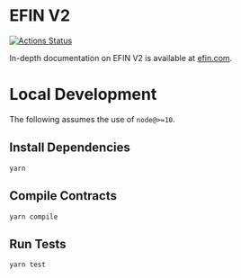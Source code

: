 # EFIN V2

[![Actions Status](https://github.com/eFIN-DEX/efin-swap-core/workflows/CI/badge.svg)](https://github.com/eFIN-DEX/efin-swap-core.git/actions)

In-depth documentation on EFIN V2 is available at [efin.com](https://efin.com/docs).

# Local Development

The following assumes the use of `node@>=10`.

## Install Dependencies

`yarn`

## Compile Contracts

`yarn compile`

## Run Tests

`yarn test`
